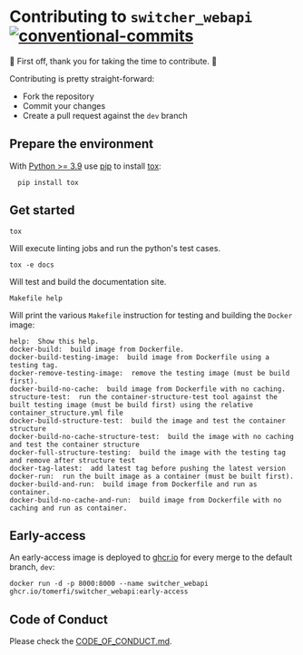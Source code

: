 # Contributing to `switcher_webapi`</br>[![conventional-commits]][0]

:clap: First off, thank you for taking the time to contribute. :clap:

Contributing is pretty straight-forward:

- Fork the repository
- Commit your changes
- Create a pull request against the `dev` branch

## Prepare the environment

With [Python >= 3.9](https://www.python.org/) use [pip](https://pypi.org/project/pip/) to install
[tox](https://tox.readthedocs.io/):

```shell
  pip install tox
```

## Get started

```shell
tox
```

Will execute linting jobs and run the python's test cases.

```shell
tox -e docs
```

Will test and build the documentation site.

```shell
Makefile help
```

Will print the various `Makefile` instruction for testing and building the `Docker` image:

```shell
help:  Show this help.
docker-build:  build image from Dockerfile.
docker-build-testing-image:  build image from Dockerfile using a testing tag.
docker-remove-testing-image:  remove the testing image (must be build first).
docker-build-no-cache:  build image from Dockerfile with no caching.
structure-test:  run the container-structure-test tool against the built testing image (must be build first) using the relative container_structure.yml file
docker-build-structure-test:  build the image and test the container structure
docker-build-no-cache-structure-test:  build the image with no caching and test the container structure
docker-full-structure-testing:  build the image with the testing tag and remove after structure test
docker-tag-latest:  add latest tag before pushing the latest version
docker-run:  run the built image as a container (must be built first).
docker-build-and-run:  build image from Dockerfile and run as container.
docker-build-no-cache-and-run:  build image from Dockerfile with no caching and run as container.
```

## Early-access

An early-access image is deployed to [ghcr.io](https://github.com/TomerFi/switcher_webapi/pkgs/container/switcher_webapi)
for every merge to the default branch, `dev`:

```shell
docker run -d -p 8000:8000 --name switcher_webapi ghcr.io/tomerfi/switcher_webapi:early-access
```

## Code of Conduct

Please check the [CODE_OF_CONDUCT.md](CODE_OF_CONDUCT.md).

<!-- Real Links -->
[0]: https://conventionalcommits.org
<!-- Badges Links -->
[conventional-commits]: https://img.shields.io/badge/Conventional%20Commits-1.0.0-yellow.svg
